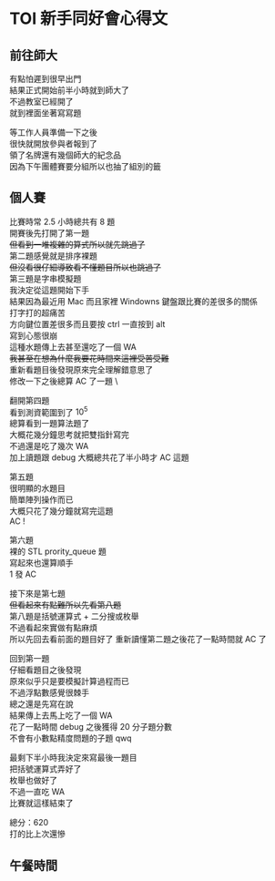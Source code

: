 # TOI 新手同好會心得文
## 前往師大
有點怕遲到很早出門 \
結果正式開始前半小時就到師大了 \
不過教室已經開了 \
就到裡面坐著寫寫題

等工作人員準備一下之後 \
很快就開放參與者報到了 \
領了名牌還有幾個師大的紀念品 \
因為下午團體賽要分組所以也抽了組別的籤
## 個人賽
比賽時常 2.5 小時總共有 8 題 \
開賽後先打開了第一題 \
~~但看到一堆複雜的算式所以就先跳過了~~ \
第二題感覺就是排序裸題 \
~~但沒看很仔細導致看不懂題目所以也跳過了~~ \
第三題是字串模擬題 \
我決定從這題開始下手 \
結果因為最近用 Mac 而且家裡 Windowns 鍵盤跟比賽的差很多的關係 \
打字打的超痛苦 \
方向鍵位置差很多而且要按 ctrl 一直按到 alt \
寫到心態很崩 \
這種水題傳上去甚至還吃了一個 WA \
~~我甚至在想為什麼我要花時間來這裡受苦受難~~ \
重新看題目後發現原來完全理解錯意思了 \
修改一下之後總算 AC 了一題 \

翻開第四題 \
看到測資範圍到了 $10^5$ \
總算看到一題算法題了 \
大概花幾分鐘思考就把雙指針寫完 \
不過還是吃了幾次 WA \
加上讀題跟 debug 大概總共花了半小時才 AC 這題

第五題 \
很明顯的水題目 \
簡單陣列操作而已 \
大概只花了幾分鐘就寫完這題 \
AC ! 

第六題 \
裸的 STL prority_queue 題 \
寫起來也還算順手 \
1 發 AC

接下來是第七題 \
~~但看起來有點難所以先看第八題~~ \
第八題是括號運算式 + 二分搜或枚舉 \
不過看起來實做有點麻煩 \
所以先回去看前面的題目好了
重新讀懂第二題之後花了一點時間就 AC 了

回到第一題 \
仔細看題目之後發現 \
原來似乎只是要模擬計算過程而已 \
不過浮點數感覺很棘手 \
總之還是先寫在說 \
結果傳上去馬上吃了一個 WA \
花了一點時間 debug 之後獲得 20 分子題分數 \
不會有小數點精度問題的子題 qwq

最剩下半小時我決定來寫最後一題目 \
把括號運算式弄好了 \
枚舉也做好了 \
不過一直吃 WA \
比賽就這樣結束了

總分：620 \
打的比上次還慘

## 午餐時間
